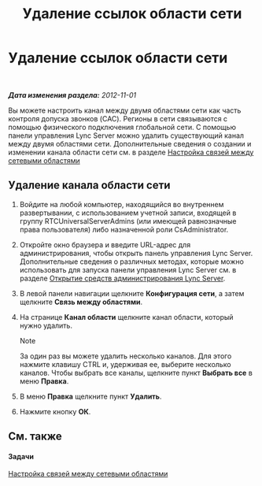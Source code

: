 ﻿---
title: Удаление ссылок области сети
TOCTitle: Удаление ссылок области сети
ms:assetid: 839273cd-d23f-4b38-84e6-d2dc972f49cd
ms:mtpsurl: https://technet.microsoft.com/ru-ru/library/JJ688114(v=OCS.15)
ms:contentKeyID: 49888069
ms.date: 05/19/2016
mtps_version: v=OCS.15
ms.translationtype: HT
---

# Удаление ссылок области сети

 

_**Дата изменения раздела:** 2012-11-01_

Вы можете настроить канал между двумя областями сети как часть контроля допуска звонков (CAC). Регионы в сети связываются с помощью физического подключения глобальной сети. С помощью панели управления Lync Server можно удалить существующий канал между двумя областями сети. Дополнительные сведения о создании и изменении канала области сети см. в разделе [Настройка связей между сетевыми областями](lync-server-2013-configuring-network-region-links.md)

## Удаление канала области сети

1.  Войдите на любой компьютер, находящийся во внутреннем развертывании, с использованием учетной записи, входящей в группу RTCUniversalServerAdmins (или имеющей равнозначные права пользователя) либо назначенной роли CsAdministrator.

2.  Откройте окно браузера и введите URL-адрес для администрирования, чтобы открыть панель управления Lync Server. Дополнительные сведения о различных методах, которые можно использовать для запуска панели управления Lync Server см. в разделе [Открытие средств администрирования Lync Server](lync-server-2013-open-lync-server-administrative-tools.md).

3.  В левой панели навигации щелкните **Конфигурация сети**, а затем щелкните **Связь между областями**.

4.  На странице **Канал области** щелкните канал области, который нужно удалить.
    
    > [!note]  
    > За один раз вы можете удалить несколько каналов. Для этого нажмите клавишу CTRL и, удерживая ее, выберите несколько каналов. Чтобы выбрать все каналы, щелкните пункт <strong>Выбрать все</strong> в меню <strong>Правка</strong>.

5.  В меню **Правка** щелкните пункт **Удалить**.

6.  Нажмите кнопку **ОК**.

## См. также

#### Задачи

[Настройка связей между сетевыми областями](lync-server-2013-configuring-network-region-links.md)

